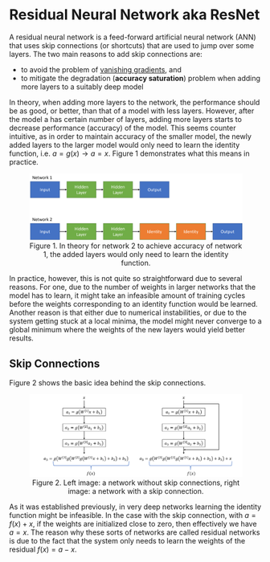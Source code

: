 # Residual Neural Network aka ResNet

A residual neural network is a feed-forward artificial neural network (ANN) that uses skip connections (or shortcuts) that are used to jump over some layers.
The two main reasons to add skip connections are:

* to avoid the problem of [vanishing gradients](./VanishingAndExplodingGradients.md), and
* to mitigate the degradation (**accuracy saturation**) problem when adding more layers to a suitably deep model

In theory, when adding more layers to the network, the performance should be as good, or better, than that of a model with less layers. However, after the model a has
certain number of layers, adding more layers starts to decrease performance (accuracy) of the model. This seems counter intuitive, as in order to maintain
accuracy of the smaller model, the newly added layers to the larger model would only need to learn the identity function, i.e. $a = g(x) \rightarrow a = x$.
Figure 1 demonstrates what this means in practice.

<figure align="center">
    <img src="./images/resnet/ResNet_small_vs_large_network.png" width="600">
    <figcaption>Figure 1. In theory for network 2 to achieve accuracy of network 1, the added layers would only need to learn the identity function.</figcaption>
</figure>

In practice, however, this is not quite so straightforward due to several reasons. For one, due to the number of weights in larger networks that the model
has to learn, it might take an infeasible amount of training cycles before the weights corresponding to an identity function would be learned. Another reason 
is that either due to numerical instabilities, or due to the system getting stuck at a local minima, the model might never converge to a global minimum where 
the weights of the new layers would yield better results.

## Skip Connections

Figure 2 shows the basic idea behind the skip connections. 

<figure align="center">
    <img src="./images/resnet/ResNet.png" width="600">
    <figcaption>Figure 2. Left image: a network without skip connections, right image: a network with a skip connection.</figcaption>
</figure>

As it was established previously, in very deep networks learning the identity function might be infeasible. In the case with the skip connection, with 
$a = f(x) + x$, if the weights are initialized close to zero, then effectively we have $a = x$. The reason why these sorts of networks are called residual
networks is due to the fact that the system only needs to learn the weights of the residual $f(x) = a - x$.
